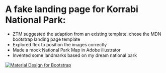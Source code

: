 # A fake landing page for Korrabi National Park:

- ZTM suggested the adaption from an existing template: chose the MDN bootstrap landing page template
- Explored flex to position the images correctly
- Made a mock National Park Map in Adobe illustrator 
- Invented some landmarks based on my dream national park

[![Material Design for Bootstrap](https://mdbootstrap.com/wp-content/uploads/2018/03/landing-page.jpg)](https://mdbootstrap.com/freebies/jquery/landing-page/)
